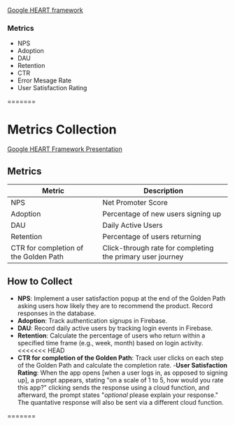 [Google HEART framework](https://docs.google.com/presentation/d/15eCHSK0DUnF00R8eA2oMMlL9oRtyf8p_ZvA5GdR2UKw/edit?usp=sharing)

### Metrics
- NPS
- Adoption
- DAU
- Retention 
- CTR
- Error Mesage Rate
- User Satisfaction Rating

=======
# Metrics Collection

[Google HEART Framework Presentation](link-to-google-slide)

## Metrics

| Metric           | Description                          |
|------------------|--------------------------------------|
| NPS              | Net Promoter Score                   |
| Adoption         | Percentage of new users signing up   |
| DAU              | Daily Active Users                   |
| Retention        | Percentage of users returning        |
| CTR for completion of the Golden Path | Click-through rate for completing the primary user journey |

## How to Collect
- **NPS**: Implement a user satisfaction popup at the end of the Golden Path asking users how likely they are to recommend the product. Record responses in the database.
- **Adoption**: Track authentication signups in Firebase.
- **DAU**: Record daily active users by tracking login events in Firebase.
- **Retention**: Calculate the percentage of users who return within a specified time frame (e.g., week, month) based on login activity.
<<<<<<< HEAD
- **CTR for completion of the Golden Path**: Track user clicks on each step of the Golden Path and calculate the completion rate.
-**User Satisfaction Rating**: When the app opens [when a user logs in, as opposed to signing up], a prompt appears, stating "on a scale of 1 to 5, how would you rate this app?" clicking sends the response using a cloud function, and afterward, the prompt states "*optional* please explain your response." The quantative response will also be sent via a different cloud function. 

=======
